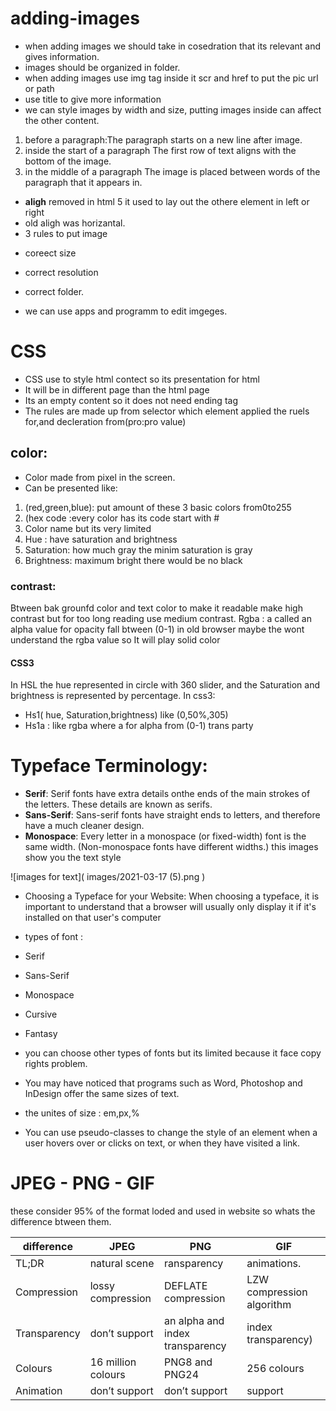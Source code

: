 # adding-images
* when adding images we should take in cosedration that its relevant and gives information.
* images should be organized in folder.
* when adding images use img tag inside it scr and href to put the pic url or path
* use title to give more information
* we can style images by width and size,
putting images inside can affect the other content.
1. before a paragraph:The paragraph starts on a new line after image.
2. inside the start of a paragraph The first row of text aligns with
the bottom of the image.
3. in the middle of a paragraph The image is placed between words of the paragraph that it appears in.

* **aligh** removed in html 5 it used to lay out the othere  element in left or right
* old aligh was horizantal.
* 3 rules to put image
- coreect size
- correct resolution
- correct folder.

- we can use apps and programm to edit imgeges.

# CSS
* CSS use to style html contect so its presentation for  html
* It will be in different page than the html page
* Its an empty content so it does not need ending tag
* The rules are made up from selector which element applied the ruels for,and decleration from(pro:pro value)

## color:
* Color made from pixel in the screen.
* Can be presented like:
1. (red,green,blue): put amount of these 3 basic colors from0to255
1. (hex code :every color has its code start with #
1. Color name but its very limited
1. Hue : have saturation and brightness
1. Saturation: how much gray the minim saturation is gray
1. Brightness: maximum bright there would be no black
### contrast:
Btween bak grounfd color and text color to make it readable make high contrast but for too long reading use medium contrast.
Rgba : a called an alpha value for opacity fall btween (0-1) in old browser maybe the wont understand the rgba value so It will play solid color
#### CSS3
In HSL the hue represented in circle with 360 slider, and the Saturation and brightness is represented by percentage.
In css3:
* Hs1( hue, Saturation,brightness) like (0,50%,305) 
* Hs1a : like rgba where a for alpha from (0-1) trans party

# Typeface Terminology:
* **Serif**: Serif fonts have extra details onthe ends of the main strokes of the letters. These details are known as serifs.
* **Sans-Serif**: Sans-serif fonts have straight ends to letters, and therefore have a much cleaner design.
* **Monospace**: Every letter in a monospace (or fixed-width) font is the same width. (Non-monospace fonts have different widths.)
 this images show you the text style


 ![images for text](  images/2021-03-17 (5).png )

* Choosing a Typeface for your Website:
When choosing a typeface, it is important to understand that a browser will usually only display it if it's installed on that user's computer
 
 * types of font :
 * Serif
 * Sans-Serif
 * Monospace
 * Cursive
 * Fantasy

 * you can choose other types of fonts but its limited because it face copy rights problem.
 * You may have noticed that programs such as Word, Photoshop and InDesign offer the same sizes of text.
 * the unites of size : em,px,%
 * You can use pseudo-classes to change the style of an element when a user hovers over or clicks on text, or when they have visited a link.

 # JPEG - PNG - GIF 
these consider 95% of the format loded and used in website so whats the difference btween them.

| difference      | JPEG    | PNG        |GIF         |
| ----------- | ----------- |----------- |----------- |
|   TL;DR   |   natural scene  |    ransparency    |   animations.     |
| Compression | lossy compression | DEFLATE compression | LZW compression algorithm |
| Transparency |  don’t support |an alpha and  index transparency|index transparency) |
| Colours |  16 million colours| PNG8 and PNG24 | 256 colours|
| Animation |   don’t support| don’t support | support |


